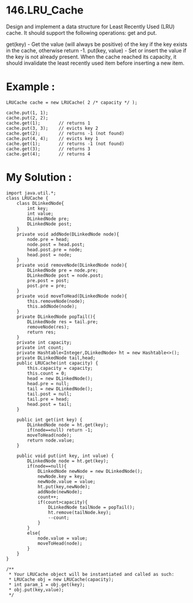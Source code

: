 # 146.LRU_Cache
Design and implement a data structure for Least Recently Used (LRU) cache. It should support the following operations: get and put.

get(key) - Get the value (will always be positive) of the key if the key exists in the cache, otherwise return -1.
put(key, value) - Set or insert the value if the key is not already present. When the cache reached its capacity, it should invalidate the least recently used item before inserting a new item.


# Example :
```
LRUCache cache = new LRUCache( 2 /* capacity */ );

cache.put(1, 1);
cache.put(2, 2);
cache.get(1);       // returns 1
cache.put(3, 3);    // evicts key 2
cache.get(2);       // returns -1 (not found)
cache.put(4, 4);    // evicts key 1
cache.get(1);       // returns -1 (not found)
cache.get(3);       // returns 3
cache.get(4);       // returns 4

```



# My Solution :
```
import java.util.*;
class LRUCache {
    class DLinkedNode{
        int key;
        int value;
        DLinkedNode pre;
        DLinkedNode post;
    }
    private void addNode(DLinkedNode node){
        node.pre = head;
        node.post = head.post;
        head.post.pre = node;
        head.post = node;
    }
    private void removeNode(DLinkedNode node){
        DLinkedNode pre = node.pre;
        DLinkedNode post = node.post;
        pre.post = post;
        post.pre = pre;
    }
    private void moveToHead(DLinkedNode node){
        this.removeNode(node);
        this.addNode(node);
    }
    private DLinkedNode popTail(){
        DLinkedNode res = tail.pre;
        removeNode(res);
        return res;
    }
    private int capacity;
    private int count;
    private Hashtable<Integer,DLinkedNode> ht = new Hashtable<>();
    private DLinkedNode tail,head;
    public LRUCache(int capacity) {
        this.capacity = capacity;
        this.count = 0;
        head = new DLinkedNode();
        head.pre = null;
        tail = new DLinkedNode();
        tail.post = null;
        tail.pre = head;
        head.post = tail;
    }
    
    public int get(int key) {
        DLinkedNode node = ht.get(key);
        if(node==null) return -1;
        moveToHead(node);
        return node.value;
    }
    
    public void put(int key, int value) {
        DLinkedNode node = ht.get(key);
        if(node==null){
            DLinkedNode newNode = new DLinkedNode();
            newNode.key = key;
            newNode.value = value;
            ht.put(key,newNode);
            addNode(newNode);
            count++;
            if(count>capacity){
                DLinkedNode tailNode = popTail();
                ht.remove(tailNode.key);
                --count;
            }
        }
        else{
            node.value = value;
            moveToHead(node);
        }
    }
}

/**
 * Your LRUCache object will be instantiated and called as such:
 * LRUCache obj = new LRUCache(capacity);
 * int param_1 = obj.get(key);
 * obj.put(key,value);
 */

```

